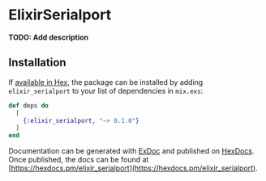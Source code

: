 # ElixirSerialport

**TODO: Add description**

## Installation

If [available in Hex](https://hex.pm/docs/publish), the package can be installed
by adding `elixir_serialport` to your list of dependencies in `mix.exs`:

```elixir
def deps do
  [
    {:elixir_serialport, "~> 0.1.0"}
  ]
end
```

Documentation can be generated with [ExDoc](https://github.com/elixir-lang/ex_doc)
and published on [HexDocs](https://hexdocs.pm). Once published, the docs can
be found at [https://hexdocs.pm/elixir_serialport](https://hexdocs.pm/elixir_serialport).

